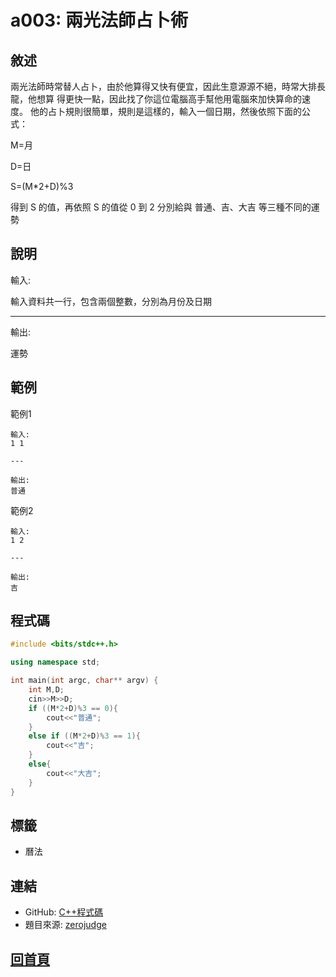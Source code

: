 # a003: 兩光法師占卜術

## 敘述

兩光法師時常替人占卜，由於他算得又快有便宜，因此生意源源不絕，時常大排長龍，他想算 得更快一點，因此找了你這位電腦高手幫他用電腦來加快算命的速度。
他的占卜規則很簡單，規則是這樣的，輸入一個日期，然後依照下面的公式：

M=月

D=日

S=(M*2+D)%3

得到 S 的值，再依照 S 的值從 0 到 2 分別給與 普通、吉、大吉 等三種不同的運勢

## 說明

輸入:

輸入資料共一行，包含兩個整數，分別為月份及日期

---

輸出:

運勢

## 範例

範例1

```text
輸入:
1 1

---

輸出:
普通
```

範例2

```None
輸入:
1 2

---

輸出:
吉
```

## 程式碼

```cpp
#include <bits/stdc++.h>

using namespace std;

int main(int argc, char** argv) {
    int M,D;
    cin>>M>>D;
    if ((M*2+D)%3 == 0){
        cout<<"普通";
    }
    else if ((M*2+D)%3 == 1){
        cout<<"吉";
    }
    else{
        cout<<"大吉";
    }
}
```

## 標籤

- 曆法

## 連結

- GitHub: [C++程式碼](https://github.com/henryleecode23/solve_record/blob/main/zerojudge/a003/main.cpp)
- 題目來源: [zerojudge](https://zerojudge.tw/ShowProblem?problemid=a003)

## [回首頁](https://henryleecode23.github.io/solve_record/)
